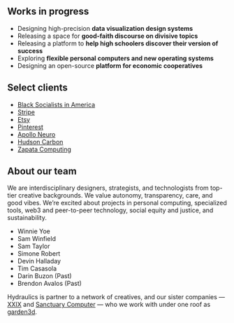 
## Works in progress

- Designing high-precision **data visualization design systems**
- Releasing a space for **good-faith discourse on divisive topics**
- Releasing a platform to **help high schoolers discover their version of success**
- Exploring **flexible personal computers and new operating systems**
- Designing an open-source **platform for economic cooperatives**

## Select clients
- [Black Socialists in America](https://blacksocialists.us/)
- [Stripe](https://stripe.com/)
- [Etsy](https://www.etsy.com/)
- [Pinterest](https://www.pinterest.com/)
- [Apollo Neuro](https://apolloneuro.com/)
- [Hudson Carbon](https://www.hudsoncarbon.com/)
- [Zapata Computing](https://www.orquestra.io/)


## About our team
We are interdisciplinary designers, strategists, and technologists from top-tier creative backgrounds. We value autonomy, transparency, care, and good vibes. We’re excited about projects in personal computing, specialized tools, web3 and peer-to-peer technology, social equity and justice, and sustainability.

- Winnie Yoe
- Sam Winfield
- Sam Taylor
- Simone Robert
- Devin Halladay
- Tim Casasola
- Darin Buzon (Past)
- Brendon Avalos (Past)

Hydraulics is partner to a network of creatives, and our sister companies — [XXIX](https://www.xxix.co) and [Sanctuary Computer](https://www.sanctuary.computer) — who we work with under one roof as [garden3d](https://www.garden3d.net/).
